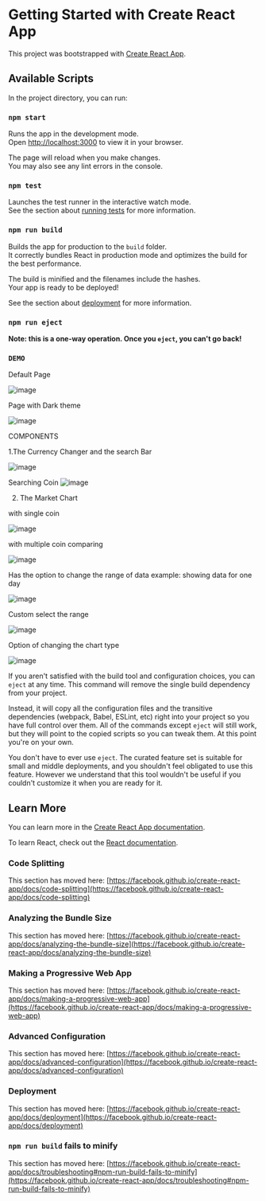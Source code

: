 # Getting Started with Create React App

This project was bootstrapped with [Create React App](https://github.com/facebook/create-react-app).

## Available Scripts

In the project directory, you can run:

### `npm start`

Runs the app in the development mode.\
Open [http://localhost:3000](http://localhost:3000) to view it in your browser.

The page will reload when you make changes.\
You may also see any lint errors in the console.

### `npm test`

Launches the test runner in the interactive watch mode.\
See the section about [running tests](https://facebook.github.io/create-react-app/docs/running-tests) for more information.

### `npm run build`

Builds the app for production to the `build` folder.\
It correctly bundles React in production mode and optimizes the build for the best performance.

The build is minified and the filenames include the hashes.\
Your app is ready to be deployed!

See the section about [deployment](https://facebook.github.io/create-react-app/docs/deployment) for more information.

### `npm run eject`

**Note: this is a one-way operation. Once you `eject`, you can't go back!**

### `DEMO`

Default Page 

![image](https://user-images.githubusercontent.com/109571491/233762892-14c8e74a-b685-4b2d-a8d6-b8726306397f.png)

Page with Dark theme

![image](https://user-images.githubusercontent.com/109571491/233762943-441817d6-70ef-41a3-9714-0062e92efd1b.png)

COMPONENTS

1.The Currency Changer and the search Bar 

![image](https://user-images.githubusercontent.com/109571491/233763001-97ddeede-1683-4419-805d-87ad7093a993.png)

Searching Coin 
![image](https://user-images.githubusercontent.com/109571491/233763094-cac2eec8-40c5-4a06-b27f-b5def3aaf3ea.png)

2. The Market Chart 

  with single coin
  
  ![image](https://user-images.githubusercontent.com/109571491/233763151-c34e08ed-3768-47ff-a4b0-c3e237978446.png)
   
  with multiple coin comparing 
  
  ![image](https://user-images.githubusercontent.com/109571491/233763186-a2664690-fdd1-4edc-bbc5-08232a7c54d2.png)
  
  Has the option to change the range of data
  example: showing data for one day
  
  ![image](https://user-images.githubusercontent.com/109571491/233763292-0d64fe71-930b-4f6b-a21b-ff59ec8b9ef2.png)
  
  Custom select the range 
  
  ![image](https://user-images.githubusercontent.com/109571491/233763324-3af0d91c-849e-4935-970d-98132bf6ae46.png)
  
  Option of changing the chart type
  
  ![image](https://user-images.githubusercontent.com/109571491/233763450-cf6dc626-2c8b-44ba-a31a-a1c396604b26.png)



If you aren't satisfied with the build tool and configuration choices, you can `eject` at any time. This command will remove the single build dependency from your project.

Instead, it will copy all the configuration files and the transitive dependencies (webpack, Babel, ESLint, etc) right into your project so you have full control over them. All of the commands except `eject` will still work, but they will point to the copied scripts so you can tweak them. At this point you're on your own.

You don't have to ever use `eject`. The curated feature set is suitable for small and middle deployments, and you shouldn't feel obligated to use this feature. However we understand that this tool wouldn't be useful if you couldn't customize it when you are ready for it.

## Learn More

You can learn more in the [Create React App documentation](https://facebook.github.io/create-react-app/docs/getting-started).

To learn React, check out the [React documentation](https://reactjs.org/).

### Code Splitting

This section has moved here: [https://facebook.github.io/create-react-app/docs/code-splitting](https://facebook.github.io/create-react-app/docs/code-splitting)

### Analyzing the Bundle Size

This section has moved here: [https://facebook.github.io/create-react-app/docs/analyzing-the-bundle-size](https://facebook.github.io/create-react-app/docs/analyzing-the-bundle-size)

### Making a Progressive Web App

This section has moved here: [https://facebook.github.io/create-react-app/docs/making-a-progressive-web-app](https://facebook.github.io/create-react-app/docs/making-a-progressive-web-app)

### Advanced Configuration

This section has moved here: [https://facebook.github.io/create-react-app/docs/advanced-configuration](https://facebook.github.io/create-react-app/docs/advanced-configuration)

### Deployment

This section has moved here: [https://facebook.github.io/create-react-app/docs/deployment](https://facebook.github.io/create-react-app/docs/deployment)

### `npm run build` fails to minify

This section has moved here: [https://facebook.github.io/create-react-app/docs/troubleshooting#npm-run-build-fails-to-minify](https://facebook.github.io/create-react-app/docs/troubleshooting#npm-run-build-fails-to-minify)

